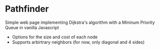 # Pathfinder
Simple web page implementing Dijkstra's algorithm with a Mininum Priority Queue in vanilla Javascript

- Options for the size and cost of each node
- Supports arbirtrary neighbors (for now, only diagonal and 4 sides)
